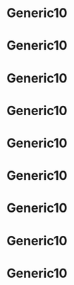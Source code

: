 # Generic10
# Generic10
# Generic10
# Generic10
# Generic10
# Generic10
# Generic10
# Generic10
# Generic10
